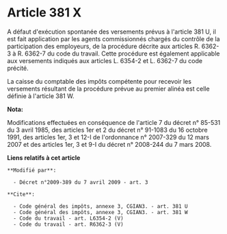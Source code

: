 # Article 381 X

A défaut d'exécution spontanée des versements prévus à l'article 381 U, il est fait application par les agents commissionnés
chargés du contrôle de la participation des employeurs, de la procédure décrite aux articles R. 6362-3 à R. 6362-7 du code du
travail. Cette procédure est également applicable aux versements indiqués aux articles L. 6354-2 et L. 6362-7 du code
précité.

La caisse du comptable des impôts compétente pour recevoir les versements résultant de la procédure prévue au premier alinéa
est celle définie à l'article 381 W.

**Nota:**

Modifications effectuées en conséquence de l'article 7 du décret n° 85-531 du 3 avril 1985, des articles 1er et 2 du décret
n° 91-1083 du 16 octobre 1991, des articles 1er, 3 et 12-I de l'ordonnance n° 2007-329 du 12 mars 2007 et des articles 1er, 3
et 9-I du décret n° 2008-244 du 7 mars 2008.

**Liens relatifs à cet article**

	**Modifié par**:

	  - Décret n°2009-389 du 7 avril 2009 - art. 3

	**Cite**:

	  - Code général des impôts, annexe 3, CGIAN3. - art. 381 U
	  - Code général des impôts, annexe 3, CGIAN3. - art. 381 W
	  - Code du travail - art. L6354-2 (V)
	  - Code du travail - art. R6362-3 (V)
